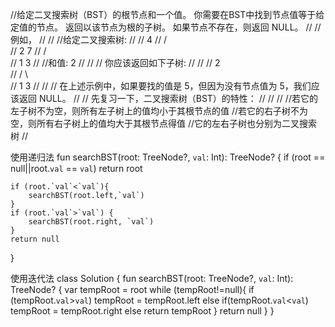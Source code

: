 //给定二叉搜索树（BST）的根节点和一个值。 你需要在BST中找到节点值等于给定值的节点。 返回以该节点为根的子树。 如果节点不存在，则返回 NULL。 
//
// 例如， 
//
// 
//给定二叉搜索树:
//
//        4
//       / \
//      2   7
//     / \
//    1   3
//
//和值: 2
// 
//
// 你应该返回如下子树: 
//
// 
//      2     
//     / \   
//    1   3
// 
//
// 在上述示例中，如果要找的值是 5，但因为没有节点值为 5，我们应该返回 NULL。 
//
// 先复习一下，二叉搜索树（BST）的特性：
//
//
//
//若它的左子树不为空，则所有左子树上的值均小于其根节点的值
//若它的右子树不为空，则所有右子树上的值均大于其根节点得值
//它的左右子树也分别为二叉搜索树
//

使用递归法
fun searchBST(root: TreeNode?, `val`: Int): TreeNode? {
    if (root == null||root.`val` == `val`) return root

    if (root.`val`<`val`){
        searchBST(root.left,`val`)
    }
    if (root.`val`>`val`) {
        searchBST(root.right, `val`)
    }
    return null
}

使用迭代法
class Solution {
    fun searchBST(root: TreeNode?, `val`: Int): TreeNode? {
        var tempRoot = root
        while (tempRoot!=null){
            if (tempRoot.`val`>`val`) tempRoot = tempRoot.left
            else if(tempRoot.`val`<`val`) tempRoot = tempRoot.right
            else return tempRoot
        }
        return null
    }
}


